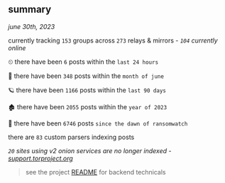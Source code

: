 
## summary
_june 30th, 2023_

currently tracking `153` groups across `273` relays & mirrors - _`104` currently online_

⏲ there have been `6` posts within the `last 24 hours`

🦈 there have been `348` posts within the `month of june`

🪐 there have been `1166` posts within the `last 90 days`

🏚 there have been `2055` posts within the `year of 2023`

🦕 there have been `6746` posts `since the dawn of ransomwatch`

there are `83` custom parsers indexing posts

_`20` sites using v2 onion services are no longer indexed - [support.torproject.org](https://support.torproject.org/onionservices/v2-deprecation/)_

> see the project [README](https://github.com/joshhighet/ransomwatch#ransomwatch--) for backend technicals
